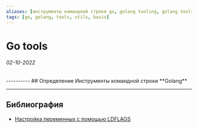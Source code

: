```yaml
---
aliases: [инструменты командной строки go, golang tooling, golang tools]
tags: [go, golang, tools, utils, basis]
---
```

# Go tools
<h6>02-10-2022</h6>
----------
## Определение
Инструменты командной строки **Golang**


---
## Библиография
- [Настройка переменных с помощью LDFLAGS](https://www.8host.com/blog/nastrojka-informacii-o-versiyax-prilozheniya-go-s-pomoshhyu-ldflags/)
